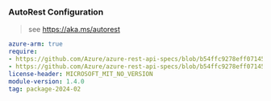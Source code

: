 ### AutoRest Configuration

> see https://aka.ms/autorest

``` yaml
azure-arm: true
require:
- https://github.com/Azure/azure-rest-api-specs/blob/b54ffc9278eff071455b1dbb4ad2e772afce885d/specification/frontdoor/resource-manager/readme.md
- https://github.com/Azure/azure-rest-api-specs/blob/b54ffc9278eff071455b1dbb4ad2e772afce885d/specification/frontdoor/resource-manager/readme.go.md
license-header: MICROSOFT_MIT_NO_VERSION
module-version: 1.4.0
tag: package-2024-02
```